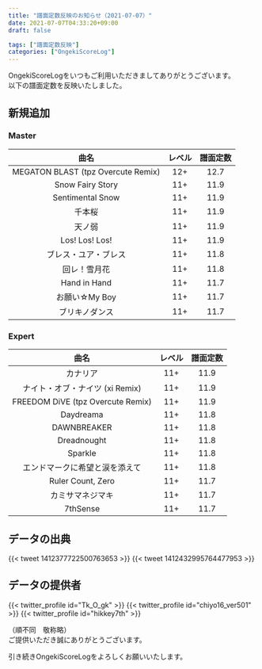 ```yaml
---
title: "譜面定数反映のお知らせ（2021-07-07）"
date: 2021-07-07T04:33:20+09:00
draft: false

tags: ["譜面定数反映"]
categories: ["OngekiScoreLog"]
---
```


OngekiScoreLogをいつもご利用いただきましてありがとうございます。  
以下の譜面定数を反映いたしました。

<!--more-->

## 新規追加

### Master

| 曲名 | レベル | 譜面定数 |
|:-:|:-:|:-:|
| MEGATON BLAST (tpz Overcute Remix) | 12+ | 12.7 |
| Snow Fairy Story | 11+ | 11.9 |
| Sentimental Snow | 11+ | 11.9 |
| 千本桜 | 11+ | 11.9 |
| 天ノ弱 | 11+ | 11.9 |
| Los! Los! Los! | 11+ | 11.9 |
| ブレス・ユア・ブレス | 11+ | 11.8 |
| 回レ！雪月花 | 11+ | 11.8 |
| Hand in Hand | 11+ | 11.7 |
| お願い☆My Boy | 11+ | 11.7 |
| ブリキノダンス | 11+ | 11.7 |

### Expert

| 曲名 | レベル | 譜面定数 |
|:-:|:-:|:-:|
| カナリア | 11+ | 11.9 |
| ナイト・オブ・ナイツ (xi Remix) | 11+ | 11.9 |
| FREEDOM DiVE (tpz Overcute Remix) | 11+ | 11.9 |
| Daydreama | 11+ | 11.8 |
| DAWNBREAKER | 11+ | 11.8 |
| Dreadnought | 11+ | 11.8 |
| Sparkle | 11+ | 11.8 |
| エンドマークに希望と涙を添えて | 11+ | 11.8 |
| Ruler Count, Zero | 11+ | 11.7 |
| カミサマネジマキ | 11+ | 11.7 |
| 7thSense | 11+ | 11.7 |

## データの出典

{{< tweet 1412377722500763653 >}}
{{< tweet 1412432995764477953 >}}

## データの提供者

{{< twitter_profile id="Tk_O_gk" >}}
{{< twitter_profile id="chiyo16_ver501" >}}
{{< twitter_profile id="hikkey7th" >}}

（順不同　敬称略）  
ご提供いただき誠にありがとうございます。

引き続きOngekiScoreLogをよろしくお願いいたします。
